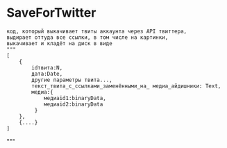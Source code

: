 SaveForTwitter
==============
	код, который выкачивает твиты аккаунта через API твиттера, 
	выдирает оттуда все ссылки, в том числе на картинки, 
	выкачивает и кладёт на диск в виде 
	"""
	[
		{
			idтвита:N, 
			дата:Date, 
			другие параметры твита..., 
			текст_твита_с_ссылками_заменёнными_на_ медиа_айдишники: Text,
			медиа:{
			 	медиаid1:binaryData, 
			 	медиаid2:binaryData
			 }
		},
		{....}
	]
"""
